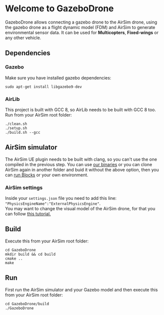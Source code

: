 # Welcome to GazeboDrone

GazeboDrone allows connecting a gazebo drone to the AirSim drone, using the gazebo drone as a flight dynamic model (FDM) and AirSim to generate environmental sensor data. It can be used for **Multicopters**, **Fixed-wings** or any other vehicle.


## Dependencies

### Gazebo

Make sure you have installed gazebo dependencies:

```
sudo apt-get install libgazebo9-dev
```

### AirLib

This project is built with GCC 8, so AirLib needs to be built with GCC 8 too. 
Run from your AirSim root folder:  
```
./clean.sh
./setup.sh
./build.sh --gcc
```

## AirSim simulator

The AirSim UE plugin needs to be built with clang, so you can't use the one compiled in the previous step. You can use [our binaries](https://github.com/microsoft/AirSim/releases) or you can clone AirSim again in another folder and buid it without the above option, then you can [run Blocks](build_linux.md#how-to-use-airsim) or your own environment.


### AirSim settings

Inside your `settings.json` file you need to add this line:  
`"PhysicsEngineName":"ExternalPhysicsEngine"`.  
You may want to change the visual model of the AirSim drone, for that you can follow [this tutorial.](https://youtu.be/Bp86WiLUC80)


## Build 

Execute this from your AirSim root folder:  
```
cd GazeboDrone
mkdir build && cd build
cmake ..
make
```

## Run

First run the AirSim simulator and your Gazebo model and then execute this from your AirSim root folder:

```
cd GazeboDrone/build
./GazeboDrone
```

